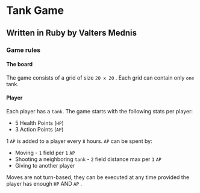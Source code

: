 # Tank Game

## Written in Ruby by Valters Mednis

### Game rules

#### The board

The game consists of a grid of size `20 x 20` . Each grid can contain only `one` tank.

#### Player

Each player has a `tank`. The game starts with the following stats per player:

- 5 Health Points (`HP`)
- 3 Action Points (`AP`)

1 `AP` is added to a player every `8` hours. `AP` can be spent by:

- Moving - `1` field per `1` `AP`
- Shooting a neighboring `tank` - `2` field distance max per `1` `AP`
- Giving to another player

Moves are not turn-based, they can be executed at any time provided the player has enough `HP` AND `AP` .
